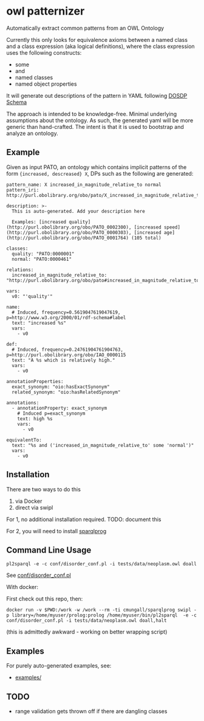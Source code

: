# owl patternizer

Automatically extract common patterns from an OWL Ontology

Currently this only looks for equivalence axioms between a named class
and a class expression (aka logical definitions), where the class
expression uses the following constructs:

 - some
 - and
 - named classes
 - named object properties

It will generate out descriptions of the pattern in YAML following [DOSDP Schema](https://github.com/INCATools/dead_simple_owl_design_patterns/)

The approach is intended to be knowledge-free. Minimal underlying assumptions about the ontology. As such, the generated yaml will be more generic than hand-crafted. The intent is that it is used to bootstrap and analyze an ontology.

## Example

Given as input PATO, an ontology which contains implicit patterns of the form `{increased, descreased} X`, DPs such as the following are generated:

```
pattern_name: X increased_in_magnitude_relative_to normal
pattern_iri: http://purl.obolibrary.org/obo/pato/X_increased_in_magnitude_relative_to_normal

description: >-
  This is auto-generated. Add your description here

  Examples: [increased quality](http://purl.obolibrary.org/obo/PATO_0002300), [increased speed](http://purl.obolibrary.org/obo/PATO_0000303), [increased age](http://purl.obolibrary.org/obo/PATO_0001764) (105 total)

classes: 
  quality: "PATO:0000001"
  normal: "PATO:0000461"

relations: 
  increased_in_magnitude_relative_to: "http://purl.obolibrary.org/obo/pato#increased_in_magnitude_relative_to"

vars:
  v0: "'quality'"

name:
  # Induced, frequency=0.5619047619047619, p=http://www.w3.org/2000/01/rdf-schema#label 
  text: "increased %s"
  vars:
    - v0

def:
  # Induced, frequency=0.24761904761904763, p=http://purl.obolibrary.org/obo/IAO_0000115 
  text: "A %s which is relatively high."
  vars:
    - v0

annotationProperties:
  exact_synonym: "oio:hasExactSynonym"
  related_synonym: "oio:hasRelatedSynonym"

annotations:
  - annotationProperty: exact_synonym
    # Induced p=exact_synonym 
    text: high %s
    vars:
      - v0

equivalentTo:
  text: "%s and ('increased_in_magnitude_relative_to' some 'normal')"
  vars:
    - v0
```

## Installation

There are two ways to do this

 1. via Docker
 2. direct via swipl

For 1, no additional installation required. TODO: document this

For 2, you will need to install [sparqlprog](http://www.swi-prolog.org/pack/list?p=sparqlprog)

## Command Line Usage

`pl2sparql -e -c conf/disorder_conf.pl -i tests/data/neoplasm.owl doall`

See [conf/disorder_conf.pl](blob/master/conf/disorder_conf.pl)

With docker:

First check out this repo, then:

```
docker run -v $PWD:/work -w /work --rm -ti cmungall/sparqlprog swipl -p library=/home/myuser/prolog:prolog /home/myuser/bin/pl2sparql  -e -c conf/disorder_conf.pl -i tests/data/neoplasm.owl doall,halt
```

(this is admittedly awkward - working on better wrapping script)

## Examples

For purely auto-generated examples, see:

 * [examples/](https://github.com/cmungall/owl_patternizer/tree/master/examples)

## TODO

 * range validation gets thrown off if there are dangling classes